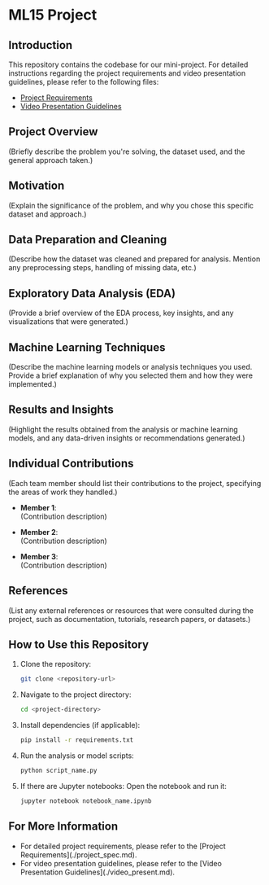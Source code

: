 # **ML15 Project**

## **Introduction**
This repository contains the codebase for our mini-project. For detailed instructions regarding the project requirements and video presentation guidelines, please refer to the following files:
- [Project Requirements](./proj_req.md)
- [Video Presentation Guidelines](./video_req.md)

## **Project Overview**
(Briefly describe the problem you're solving, the dataset used, and the general approach taken.)

## **Motivation**
(Explain the significance of the problem, and why you chose this specific dataset and approach.)

## **Data Preparation and Cleaning**
(Describe how the dataset was cleaned and prepared for analysis. Mention any preprocessing steps, handling of missing data, etc.)

## **Exploratory Data Analysis (EDA)**
(Provide a brief overview of the EDA process, key insights, and any visualizations that were generated.)

## **Machine Learning Techniques**
(Describe the machine learning models or analysis techniques you used. Provide a brief explanation of why you selected them and how they were implemented.)

## **Results and Insights**
(Highlight the results obtained from the analysis or machine learning models, and any data-driven insights or recommendations generated.)

## **Individual Contributions**
(Each team member should list their contributions to the project, specifying the areas of work they handled.)

- **Member 1**:  
  (Contribution description)

- **Member 2**:  
  (Contribution description)

- **Member 3**:  
  (Contribution description)

## **References**
(List any external references or resources that were consulted during the project, such as documentation, tutorials, research papers, or datasets.)

## **How to Use this Repository**

1. Clone the repository:
   ```bash
   git clone <repository-url>
   ```

2. Navigate to the project directory:
   ```bash
   cd <project-directory>
   ```

3. Install dependencies (if applicable):
   ```bash
   pip install -r requirements.txt
   ```

4. Run the analysis or model scripts:
   ```bash
   python script_name.py
   ```

5. If there are Jupyter notebooks:
   Open the notebook and run it:
   ```bash
   jupyter notebook notebook_name.ipynb
   ```

## **For More Information**
- For detailed project requirements, please refer to the \[Project Requirements\](./project_spec.md).
- For video presentation guidelines, please refer to the \[Video Presentation Guidelines\](./video_present.md).
